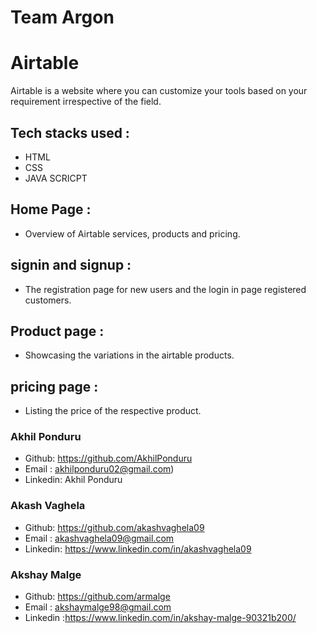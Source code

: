 # Team Argon
# Airtable
Airtable is a website where you can customize your tools based on your requirement irrespective of the field.

## Tech stacks used :
- HTML
- CSS
- JAVA SCRICPT

## Home Page :
- Overview of Airtable services, products and pricing.

## signin and signup :
- The registration page for new users and the login in page registered customers.

## Product page :
- Showcasing the variations in the airtable products.

## pricing page :
- Listing the price of the respective product.

### Akhil Ponduru 
- Github: https://github.com/AkhilPonduru
- Email : akhilponduru02@gmail.com)
- Linkedin: Akhil Ponduru

### Akash Vaghela
- Github: https://github.com/akashvaghela09
- Email :  akashvaghela09@gmail.com
- Linkedin: https://www.linkedin.com/in/akashvaghela09

### Akshay Malge
- Github: https://github.com/armalge
- Email :  akshaymalge98@gmail.com
- Linkedin :https://www.linkedin.com/in/akshay-malge-90321b200/ 